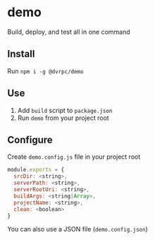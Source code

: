 # demo
Build, deploy, and test all in one command

## Install
Run `npm i -g @dvrpc/demo`

## Use
1. Add `build` script to `package.json`
2. Run `demo` from your project root

## Configure
Create `demo.config.js` file in your project root
```js
module.exports = {
  srcDir: <string>,
  serverPath: <string>,
  serverRootUri: <string>,
  buildArgs: <string|Array>,
  projectName: <string>,
  clean: <boolean>
}
```
You can also use a JSON file (`demo.config.json`)
